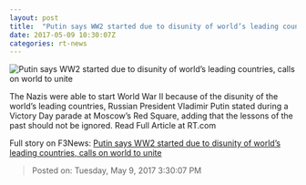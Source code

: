 ```yaml
---
layout: post
title:  "Putin says WW2 started due to disunity of world’s leading countries, calls on world to unite"
date: 2017-05-09 10:30:07Z
categories: rt-news
---
```


![Putin says WW2 started due to disunity of world’s leading countries, calls on world to unite](https://img.rt.com/files/2017.05/article/591194afc36188eb7c8b45e2.jpg)

The Nazis were able to start World War II because of the disunity of the world’s leading countries, Russian President Vladimir Putin stated during a Victory Day parade at Moscow’s Red Square, adding that the lessons of the past should not be ignored. Read Full Article at RT.com


Full story on F3News: [Putin says WW2 started due to disunity of world’s leading countries, calls on world to unite](http://www.f3nws.com/n/QEhQm)

> Posted on: Tuesday, May 9, 2017 3:30:07 PM
